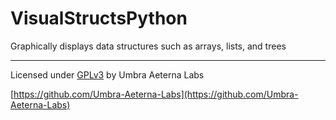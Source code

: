 # VisualStructsPython

Graphically displays data structures such as arrays, lists, and trees

---

Licensed under [GPLv3](https://choosealicense.com/licenses/gpl-3.0) by Umbra Aeterna Labs

[https://github.com/Umbra-Aeterna-Labs](https://github.com/Umbra-Aeterna-Labs)
